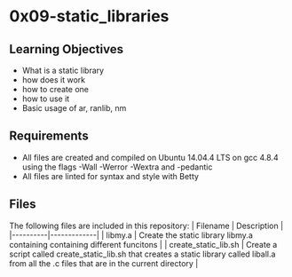 # 0x09-static_libraries
## Learning Objectives
- What is a static library 
- how does it work
- how to create one
- how to use it
- Basic usage of ar, ranlib, nm
## Requirements
- All files are created and compiled on Ubuntu 14.04.4 LTS on gcc 4.8.4 using the flags -Wall -Werror -Wextra and -pedantic
- All files are linted for syntax and style with Betty
## Files
The following files are included in this repository:
| Filename | Description |
|----------|-------------|
| libmy.a | Create the static library libmy.a containing containing different funcitons |
| create_static_lib.sh | Create a script called create_static_lib.sh that creates a static library called liball.a from all the .c files that are in the current directory |

